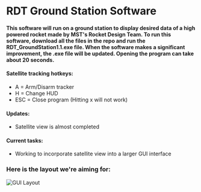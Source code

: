 # RDT Ground Station Software
#### This software will run on a ground station to display desired data of a high powered rocket made by MST's Rocket Design Team. To run this software, download all the files in the repo and run the RDT_GroundStation1.1.exe file. When the software makes a significant improvement, the .exe file will be updated. Opening the program can take about 20 seconds. 

#### Satellite tracking hotkeys:
 - A = Arm/Disarm tracker
 - H = Change HUD
 - ESC = Close program (Hitting x will not work)

#### Updates:
 - Satellite view is almost completed

#### Current tasks:
 - Working to incorporate satellite view into a larger GUI interface





### Here is the layout we're aiming for:
![GUI Layout](https://i.imgur.com/Rcbm0Eb.png)
